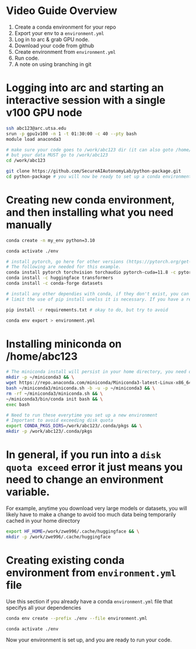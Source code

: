 # Video Guide Overview

1. Create a conda environment for your repo
2. Export your env to a `environment.yml`
3. Log in to arc & grab GPU node.
4. Download your code from github
5. Create environment from `environment.yml`
6. Run code.
7. A note on using branching in git

# Logging into arc and starting an interactive session with a single v100 GPU node
```bash
ssh abc123@arc.utsa.edu
srun -p gpu1v100 -n 1 -t 01:30:00 -c 40 --pty bash
module load anaconda3

# make sure your code goes to /work/abc123 dir (it can also goto /home/abc123 if you want)
# but your data MUST go to /work/abc123
cd /work/abc123

git clone https://github.com/SecureAIAutonomyLab/python-package.git
cd python-package # you will now be ready to set up a conda environment
```

# Creating new conda environment, and then installing what you need manually
```bash
conda create -n my_env python=3.10

conda activate ./env

# install pytorch, go here for other versions (https://pytorch.org/get-started/locally/)
# The following are needed for this example.
conda install pytorch torchvision torchaudio pytorch-cuda=11.8 -c pytorch-nightly -c nvidia
conda install -c huggingface transformers
conda install -c conda-forge datasets

# install any other dependies with conda, if they don't exist, you can use pip install instead
# limit the use of pip install unelss it is necessary. If you have a requirements.txt you can do the following

pip install -r requirements.txt # okay to do, but try to avoid

conda env export > environment.yml

```
# Installing miniconda on /home/abc123
```bash
# The miniconda install will persist in your home directory, you need only do this once
mkdir -p ~/miniconda3 && \
wget https://repo.anaconda.com/miniconda/Miniconda3-latest-Linux-x86_64.sh -O ~/miniconda3/miniconda.sh && \
bash ~/miniconda3/miniconda.sh -b -u -p ~/miniconda3 && \
rm -rf ~/miniconda3/miniconda.sh && \
~/miniconda3/bin/conda init bash && \
exec bash

# Need to run these everytime you set up a new environment
# Important to avoid exceeding disk quota
export CONDA_PKGS_DIRS=/work/abc123/.conda/pkgs && \
mkdir -p /work/abc123/.conda/pkgs
```

# In general, if you run into a `disk quota exceed` error it just means you need to change an environment variable.

For example, anytime you download very large models or datasets, you will likely have to make a change to avoid too much data being temporarily cached in your home directory

```bash
export HF_HOME=/work/zwe996/.cache/huggingface && \
mkdir -p /work/zwe996/.cache/huggingface
```


# Creating existing conda environment from `environment.yml` file
Use this section if you already have a conda `environment.yml` file that specifys all your dependencies

```bash
conda env create --prefix ./env --file environment.yml

conda activate ./env

```

Now your environment is set up, and you are ready to run your code.


